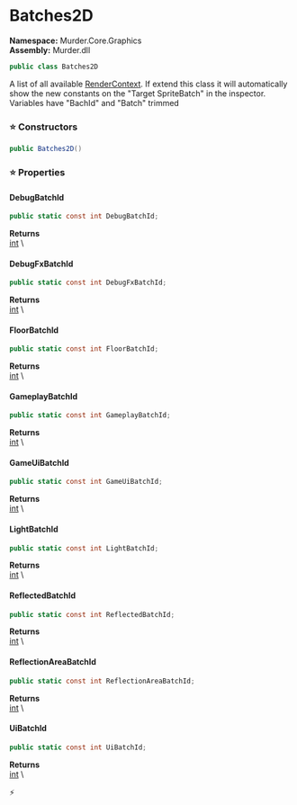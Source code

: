 # Batches2D

**Namespace:** Murder.Core.Graphics \
**Assembly:** Murder.dll

```csharp
public class Batches2D
```

A list of all available [RenderContext](../../../Murder/Core/Graphics/RenderContext.html).
            If extend this class it will automatically show the new constants on the "Target SpriteBatch" in the inspector.
            Variables have "BachId" and "Batch" trimmed

### ⭐ Constructors
```csharp
public Batches2D()
```

### ⭐ Properties
#### DebugBatchId
```csharp
public static const int DebugBatchId;
```

**Returns** \
[int](https://learn.microsoft.com/en-us/dotnet/api/System.Int32?view=net-7.0) \
#### DebugFxBatchId
```csharp
public static const int DebugFxBatchId;
```

**Returns** \
[int](https://learn.microsoft.com/en-us/dotnet/api/System.Int32?view=net-7.0) \
#### FloorBatchId
```csharp
public static const int FloorBatchId;
```

**Returns** \
[int](https://learn.microsoft.com/en-us/dotnet/api/System.Int32?view=net-7.0) \
#### GameplayBatchId
```csharp
public static const int GameplayBatchId;
```

**Returns** \
[int](https://learn.microsoft.com/en-us/dotnet/api/System.Int32?view=net-7.0) \
#### GameUiBatchId
```csharp
public static const int GameUiBatchId;
```

**Returns** \
[int](https://learn.microsoft.com/en-us/dotnet/api/System.Int32?view=net-7.0) \
#### LightBatchId
```csharp
public static const int LightBatchId;
```

**Returns** \
[int](https://learn.microsoft.com/en-us/dotnet/api/System.Int32?view=net-7.0) \
#### ReflectedBatchId
```csharp
public static const int ReflectedBatchId;
```

**Returns** \
[int](https://learn.microsoft.com/en-us/dotnet/api/System.Int32?view=net-7.0) \
#### ReflectionAreaBatchId
```csharp
public static const int ReflectionAreaBatchId;
```

**Returns** \
[int](https://learn.microsoft.com/en-us/dotnet/api/System.Int32?view=net-7.0) \
#### UiBatchId
```csharp
public static const int UiBatchId;
```

**Returns** \
[int](https://learn.microsoft.com/en-us/dotnet/api/System.Int32?view=net-7.0) \


⚡